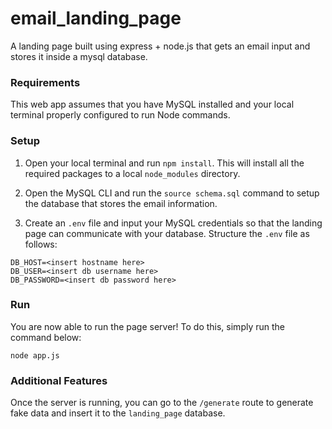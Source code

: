 # email_landing_page
A landing page built using express + node.js that gets an email input and stores it inside a mysql database.

### Requirements

This web app assumes that you have MySQL installed and your local terminal properly configured to run Node commands.

### Setup

1. Open your local terminal and run `npm install`. This will install all the required packages to a local `node_modules` directory. 

2. Open the MySQL CLI and run the `source schema.sql` command to setup the database that stores the email information.

3. Create an `.env` file and input your MySQL credentials so that the landing page can communicate with your database. Structure the `.env` file as follows:

```
DB_HOST=<insert hostname here>
DB_USER=<insert db username here>
DB_PASSWORD=<insert db password here>
```

### Run

You are now able to run the page server! To do this, simply run the command below:

`node app.js`

### Additional Features

Once the server is running, you can go to the `/generate` route to generate fake data and insert it to the `landing_page` database.